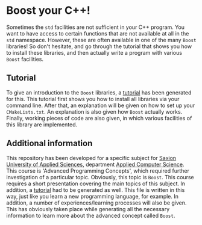 # Boost your C++!

Sometimes the `std` facilities are not sufficient in your C++ program. You want to have access to certain functions that are not available at all in the `std` namespace. However, these are often available in one of the many `Boost` libraries! So don't hesitate, and go through the tutorial that shows you how to install these libraries, and then actually write a program with various `Boost` facilities.

## Tutorial

To give an introduction to the `Boost` libraries, a [tutorial](TUTORIAL.md) has been generated for this. This tutorial first shows you how to install all libraries via your command line. After that, an explanation will be given on how to set up your `CMakeLists.txt`.
An explanation is also given how `Boost` actually works. Finally, working pieces of code are also given, in which various facilities of this library are implemented.

## Additional information

This repository has been developed for a specific subject for [Saxion University of Applied Sciences](https://www.saxion.edu), department [Applied Computer Science](https://www.saxion.edu/programmes/bachelor/applied-computer-science). This course is 'Advanced Programming Concepts', which required further investigation of a particular topic. Obviously, this topic is `Boost`.
This course requires a short presentation covering the main topics of this subject. In addition, a [tutorial](TUTORIAL.md) had to be generated as well. This file is written in this way, just like you learn a new programming language, for example. In addition, a number of experiences/learning processes will also be given. This has obviously taken place while generating all the necessary information to learn more about the advanced concept called `Boost`.